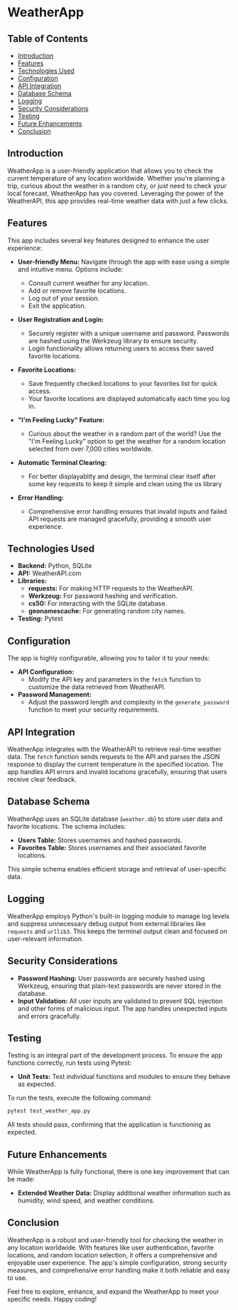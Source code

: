# WeatherApp

## Table of Contents
- [Introduction](#introduction)
- [Features](#features)
- [Technologies Used](#technologies-used)
- [Configuration](#configuration)
- [API Integration](#api-integration)
- [Database Schema](#database-schema)
- [Logging](#logging)
- [Security Considerations](#security-considerations)
- [Testing](#testing)
- [Future Enhancements](#future-enhancements)
- [Conclusion](#conclusion)

## Introduction
WeatherApp is a user-friendly application that allows you to check the current temperature of any location worldwide. Whether you're planning a trip, curious about the weather in a random city, or just need to check your local forecast, WeatherApp has you covered. Leveraging the power of the WeatherAPI, this app provides real-time weather data with just a few clicks.

## Features
This app includes several key features designed to enhance the user experience:

- **User-friendly Menu:** Navigate through the app with ease using a simple and intuitive menu. Options include:
  - Consult current weather for any location.
  - Add or remove favorite locations.
  - Log out of your session.
  - Exit the application.

- **User Registration and Login:**
  - Securely register with a unique username and password. Passwords are hashed using the Werkzeug library to ensure security.
  - Login functionality allows returning users to access their saved favorite locations.

- **Favorite Locations:**
  - Save frequently checked locations to your favorites list for quick access.
  - Your favorite locations are displayed automatically each time you log in.

- **"I'm Feeling Lucky" Feature:**
  - Curious about the weather in a random part of the world? Use the "I'm Feeling Lucky" option to get the weather for a random location selected from over 7,000 cities worldwide.

- **Automatic Terminal Clearing:**
  - For better displayablity and design, the terminal clear itself after some key requests to keep it simple and clean using the os library

- **Error Handling:**
  - Comprehensive error handling ensures that invalid inputs and failed API requests are managed gracefully, providing a smooth user experience.

## Technologies Used
- **Backend:** Python, SQLite
- **API:** WeatherAPI.com
- **Libraries:**
  - **requests:** For making HTTP requests to the WeatherAPI.
  - **Werkzeug:** For password hashing and verification.
  - **cs50:** For interacting with the SQLite database.
  - **geonamescache:** For generating random city names.
- **Testing:** Pytest

## Configuration
The app is highly configurable, allowing you to tailor it to your needs:
- **API Configuration:**
  - Modify the API key and parameters in the `fetch` function to customize the data retrieved from WeatherAPI.
- **Password Management:**
  - Adjust the password length and complexity in the `generate_password` function to meet your security requirements.

## API Integration
WeatherApp integrates with the WeatherAPI to retrieve real-time weather data. The `fetch` function sends requests to the API and parses the JSON response to display the current temperature in the specified location. The app handles API errors and invalid locations gracefully, ensuring that users receive clear feedback.

## Database Schema
WeatherApp uses an SQLite database (`weather.db`) to store user data and favorite locations. The schema includes:
- **Users Table:** Stores usernames and hashed passwords.
- **Favorites Table:** Stores usernames and their associated favorite locations.

This simple schema enables efficient storage and retrieval of user-specific data.

## Logging
WeatherApp employs Python's built-in logging module to manage log levels and suppress unnecessary debug output from external libraries like `requests` and `urllib3`. This keeps the terminal output clean and focused on user-relevant information.

## Security Considerations
- **Password Hashing:** User passwords are securely hashed using Werkzeug, ensuring that plain-text passwords are never stored in the database.
- **Input Validation:** All user inputs are validated to prevent SQL injection and other forms of malicious input. The app handles unexpected inputs and errors gracefully.

## Testing
Testing is an integral part of the development process. To ensure the app functions correctly, run tests using Pytest:
- **Unit Tests:** Test individual functions and modules to ensure they behave as expected.

To run the tests, execute the following command:
```bash
pytest test_weather_app.py
```
All tests should pass, confirming that the application is functioning as expected.

## Future Enhancements

While WeatherApp is fully functional, there is one key improvement that can be made:

- **Extended Weather Data:** Display additional weather information such as humidity, wind speed, and weather conditions.

## Conclusion

WeatherApp is a robust and user-friendly tool for checking the weather in any location worldwide. With features like user authentication, favorite locations, and random location selection, it offers a comprehensive and enjoyable user experience. The app's simple configuration, strong security measures, and comprehensive error handling make it both reliable and easy to use.

Feel free to explore, enhance, and expand the WeatherApp to meet your specific needs. Happy coding!
